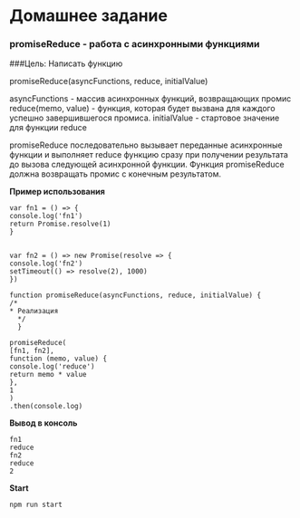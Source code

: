 # Домашнее задание
### promiseReduce - работа с асинхронными функциями

###Цель:
Написать функцию

promiseReduce(asyncFunctions, reduce, initialValue)

asyncFunctions - массив асинхронных функций, возвращающих промис
reduce(memo, value) - функция, которая будет вызвана для каждого успешно завершившегося промиса.
initialValue - стартовое значение для функции reduce

promiseReduce последовательно вызывает переданные асинхронные функции
и выполняет reduce функцию сразу при получении результата до вызова следующей асинхронной функции. Функция promiseReduce должна возвращать промис с конечным результатом.

**Пример использования**

```
var fn1 = () => {
console.log('fn1')
return Promise.resolve(1)
}


var fn2 = () => new Promise(resolve => {
console.log('fn2')
setTimeout(() => resolve(2), 1000)
})

function promiseReduce(asyncFunctions, reduce, initialValue) {
/*
* Реализация
  */
  }

promiseReduce(
[fn1, fn2],
function (memo, value) {
console.log('reduce')
return memo * value
},
1
)
.then(console.log)
```

**Вывод в консоль**

```
fn1
reduce
fn2
reduce
2
```

**Start**

```node.js
npm run start
```
